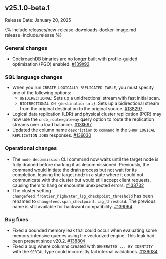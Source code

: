 ## v25.1.0-beta.1

Release Date: January 20, 2025

{% include releases/new-release-downloads-docker-image.md release=include.release %}

<h3 id="v25-1-0-beta-1-general-changes">General changes</h3>

- CockroachDB binaries are no longer built with profile-guided optimization (PGO) enabled. [#139092][#139092]

<h3 id="v25-1-0-beta-1-sql-language-changes">SQL language changes</h3>

- When you run `CREATE LOGICALLY REPLICATED TABLE`, you must specify one of the following options:
  - `UNIDIRECTIONAL`: Sets up a unidirectional stream with fast initial scan.
  - `BIDIRECTIONAL ON {destination uri}`: Sets up a bidirectional stream from the original destination to the original source. [#138297][#138297]
- Logical data replication (LDR) and physical cluster replication (PCR) may now use the `crdb_route=gateway` query option to route the replication streams over a load balancer. [#138697][#138697]
- Updated the column name `description` to `command` in the `SHOW LOGICAL REPLICATION JOBS` responses. [#139030][#139030]

<h3 id="v25-1-0-beta-1-operational-changes">Operational changes</h3>

- The `node decommission` CLI command now waits until the target node is fully drained before marking it as decommissioned. Previously, the command would initiate the drain process but not wait for its completion, leaving the target node in a state where it could not communicate with the cluster but would still accept client requests, causing them to hang or encounter unexpected errors. [#138732][#138732]
- The cluster setting `changefeed.frontier_highwater_lag_checkpoint_threshold` has been renamed to `changefeed.span_checkpoint.lag_threshold`. The previous name is still available for backward compatibility. [#139064][#139064]

<h3 id="v25-1-0-beta-1-bug-fixes">Bug fixes</h3>

- Fixed a bounded memory leak that could occur when evaluating some memory-intensive queries using the vectorized engine. This leak had been present since v20.2. [#138804][#138804]
- Fixed a bug where columns created with `GENERATED ... BY IDENTITY` with the `SERIAL` type could incorrectly fail internal validations. [#139084][#139084]

[#136879]: https://github.com/cockroachdb/cockroach/pull/136879
[#137319]: https://github.com/cockroachdb/cockroach/pull/137319
[#138283]: https://github.com/cockroachdb/cockroach/pull/138283
[#138297]: https://github.com/cockroachdb/cockroach/pull/138297
[#138697]: https://github.com/cockroachdb/cockroach/pull/138697
[#138732]: https://github.com/cockroachdb/cockroach/pull/138732
[#138804]: https://github.com/cockroachdb/cockroach/pull/138804
[#138849]: https://github.com/cockroachdb/cockroach/pull/138849
[#139030]: https://github.com/cockroachdb/cockroach/pull/139030
[#139041]: https://github.com/cockroachdb/cockroach/pull/139041
[#139042]: https://github.com/cockroachdb/cockroach/pull/139042
[#139064]: https://github.com/cockroachdb/cockroach/pull/139064
[#139084]: https://github.com/cockroachdb/cockroach/pull/139084
[#139092]: https://github.com/cockroachdb/cockroach/pull/139092
